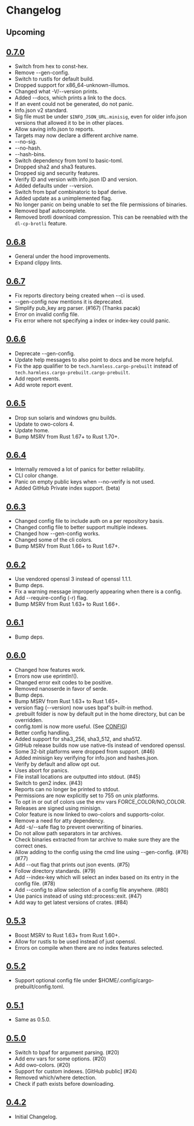 # Changelog

## Upcoming

## [0.7.0](https://github.com/cargo-prebuilt/cargo-prebuilt/releases/tag/v0.7.0)

- Switch from hex to const-hex.
- Remove --gen-config.
- Switch to rustls for default build.
- Dropped support for x86_64-unknown-illumos.
- Changed what -V/--version prints.
- Added --docs, which prints a link to the docs.
- If an event could not be generated, do not panic.
- Info.json v2 standard.
- Sig file must be under `$INFO_JSON_URL.minisig`, even for older
  info.json versions that allowed it to be in other places.
- Allow saving info.json to reports.
- Targets may now declare a different archive name.
- --no-sig.
- --no-hash.
- --hash-bins.
- Switch dependency from toml to basic-toml.
- Dropped sha2 and sha3 features.
- Dropped sig and security features.
- Verify ID and version with info.json ID and version.
- Added defaults under --version.
- Switch from bpaf combinatoric to bpaf derive.
- Added update as a unimplemented flag.
- No longer panic on being unable to set the file permissions of binaries.
- Removed bpaf autocomplete.
- Removed brotli download compression.
  This can be reenabled with the `dl-cp-brotli` feature.

## [0.6.8](https://github.com/cargo-prebuilt/cargo-prebuilt/releases/tag/v0.6.8)

- General under the hood improvements.
- Expand clippy lints.

## [0.6.7](https://github.com/cargo-prebuilt/cargo-prebuilt/releases/tag/v0.6.7)

- Fix reports directory being created when --ci is used.
- --gen-config now mentions it is deprecated.
- Simplify pub_key arg parser. (#167) (Thanks pacak)
- Error on invalid config file.
- Fix error where not specifying a index or index-key could panic.

## [0.6.6](https://github.com/cargo-prebuilt/cargo-prebuilt/releases/tag/v0.6.6)

- Deprecate --gen-config.
- Update help messages to also point to docs and be more helpful.
- Fix the app qualifier to be `tech.harmless.cargo-prebuilt` instead of `tech.harmless.cargo-prebuilt.cargo-prebuilt`.
- Add report events.
- Add wrote report event.

## [0.6.5](https://github.com/cargo-prebuilt/cargo-prebuilt/releases/tag/v0.6.5)

- Drop sun solaris and windows gnu builds.
- Update to owo-colors 4.
- Update home.
- Bump MSRV from Rust 1.67+ to Rust 1.70+.

## [0.6.4](https://github.com/cargo-prebuilt/cargo-prebuilt/releases/tag/v0.6.4)

- Internally removed a lot of panics for better reliability.
- CLI color change.
- Panic on empty public keys when --no-verify is not used.
- Added GitHub Private index support. (beta)

## [0.6.3](https://github.com/cargo-prebuilt/cargo-prebuilt/releases/tag/v0.6.3)

- Changed config file to include auth on a per repository basis.
- Changed config file to better support multiple indexes.
- Changed how --gen-config works.
- Changed some of the cli colors.
- Bump MSRV from Rust 1.66+ to Rust 1.67+.

## [0.6.2](https://github.com/cargo-prebuilt/cargo-prebuilt/releases/tag/v0.6.2)

- Use vendored openssl 3 instead of openssl 1.1.1.
- Bump deps.
- Fix a warning message improperly appearing when there is a config.
- Add --require-config (-r) flag.
- Bump MSRV from Rust 1.63+ to Rust 1.66+.

## [0.6.1](https://github.com/cargo-prebuilt/cargo-prebuilt/releases/tag/v0.6.1)

- Bump deps.

## [0.6.0](https://github.com/cargo-prebuilt/cargo-prebuilt/releases/tag/v0.6.0)

- Changed how features work.
- Errors now use eprintln!().
- Changed error exit codes to be positive.
- Removed nanoserde in favor of serde.
- Bump deps.
- Bump MSRV from Rust 1.63+ to Rust 1.65+.
- version flag (--version) now uses bpaf's built-in method.
- .prebuilt folder is now by default put in the home directory, but can be overridden.
- config.toml is now more useful. (See [CONFIG](CONFIG.md))
- Better config handling.
- Added support for sha3_256, sha3_512, and sha512.
- GitHub release builds now use native-tls instead of vendored openssl.
- Some 32-bit platforms were dropped from support. (#46)
- Added minisign key verifying for info.json and hashes.json.
- Verify by default and allow opt out.
- Uses abort for panics.
- File install locations are outputted into stdout. (#45)
- Switch to gen2 index. (#43)
- Reports can no longer be printed to stdout.
- Permissions are now explicitly set to 755 on unix platforms.
- To opt in or out of colors use the env vars FORCE_COLOR/NO_COLOR.
- Releases are signed using minisign.
- Color feature is now linked to owo-colors and supports-color.
- Remove a need for atty dependency.
- Add -s/--safe flag to prevent overwriting of binaries.
- Do not allow path separators in tar archives.
- Check binaries extracted from tar archive to make sure they are the correct ones.
- Allow adding to the config using the cmd line using --gen-config. (#76) (#77)
- Add --out flag that prints out json events. (#75)
- Follow directory standards. (#79)
- Add --index-key which will select an index based on its entry in the config file.
  (#78)
- Add --config to allow selection of a config file anywhere. (#80)
- Use panics instead of using std::process::exit. (#47)
- Add way to get latest versions of crates. (#84)

## [0.5.3](https://github.com/cargo-prebuilt/cargo-prebuilt/releases/tag/v0.5.3)

- Boost MSRV to Rust 1.63+ from Rust 1.60+.
- Allow for rustls to be used instead of just openssl.
- Errors on compile when there are no index features selected.

## [0.5.2](https://github.com/cargo-prebuilt/cargo-prebuilt/releases/tag/v0.5.2)

- Support optional config file under $HOME/.config/cargo-prebuilt/config.toml.

## [0.5.1](https://github.com/cargo-prebuilt/cargo-prebuilt/releases/tag/v0.5.1)

- Same as 0.5.0.

## [0.5.0](https://github.com/cargo-prebuilt/cargo-prebuilt/releases/tag/v0.5.0)

- Switch to bpaf for argument parsing. (#20)
- Add env vars for some options. (#20)
- Add owo-colors. (#20)
- Support for custom indexes. [GitHub public] (#24)
- Removed which/where detection.
- Check if path exists before downloading.

## [0.4.2](https://github.com/cargo-prebuilt/cargo-prebuilt/releases/tag/v0.4.2)

- Initial Changelog.
